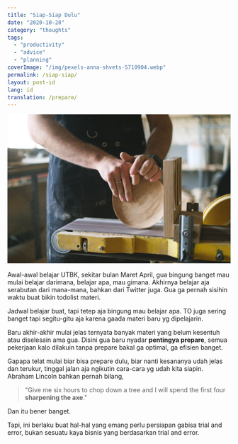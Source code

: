 ```yaml
---
title: "Siap-Siap Dulu"
date: "2020-10-28"
category: "thoughts"
tags:
  - "productivity"
  - "advice"
  - "planning"
coverImage: "/img/pexels-anna-shvets-5710904.webp"
permalink: /siap-siap/
layout: post-id
lang: id
translation: /prepare/
---
```


![](/img/pexels-anna-shvets-5710904.webp)

Awal-awal belajar UTBK, sekitar bulan Maret April, gua bingung banget mau mulai belajar darimana, belajar apa, mau gimana. Akhirnya belajar aja serabutan dari mana-mana, bahkan dari Twitter juga. Gua ga pernah sisihin waktu buat bikin todolist materi.

Jadwal belajar buat, tapi tetep aja bingung mau belajar apa. TO juga sering banget tapi segitu-gitu aja karena gaada materi baru yg dipelajarin.

Baru akhir-akhir mulai jelas ternyata banyak materi yang belum kesentuh atau diselesain ama gua. Disini gua baru nyadar **pentingya prepare**, semua pekerjaan kalo dilakuin tanpa prepare bakal ga optimal, ga efisien banget.

Gapapa telat mulai biar bisa prepare dulu, biar nanti kesananya udah jelas dan terukur, tinggal jalan aja ngikutin cara-cara yg udah kita siapin. Abraham Lincoln bahkan pernah bilang,

> "Give me six hours to chop down a tree and I will spend the first four **sharpening the axe**."

Dan itu bener banget.

Tapi, ini berlaku buat hal-hal yang emang perlu persiapan gabisa trial and error, bukan sesuatu kaya bisnis yang berdasarkan trial and error.
